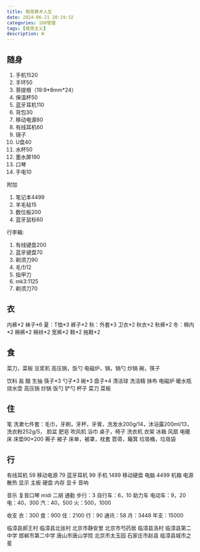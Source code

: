 ```yaml
---
title: 极简算术人生
date: 2024-06-21 20:19:32
categories: 100管理
tags: [极简主义]
description: W
---
```

## 随身

1. 手机1520
2. 手环50
3. 菩提根（19:9\*8mm\*24）
4. 保温杯50
5. 蓝牙耳机110
6. 背包30
7. 移动电源80
9. 有线耳机60
10. 镜子
12. U盘40
13. 水杯50
14. 墨水屏190
15. 口琴
17. 手电10

附加

1. 笔记本4499
2. 羊毛毡15
3. 数位板200
4. 蓝牙鼠标60

行李箱:

1. 有线键盘200
2. 蓝牙键盘70
3. 剃须刀90
4. 毛巾12
5. 指甲刀
6. mk3:1125
7. 剃须刀70

## 衣

内裤\*2 袜子\*6
夏：T恤\*3 裤子\*2
秋：外套\*3 卫衣\*2 秋衣\*2 秋裤\*2
冬：棉内\*2 棉裤\*2 棉袄\*2 宽裤\*2
鞋\*2 拖鞋\*2

## 食

菜刀，菜板
豆浆机
高压锅，饭勺
电磁炉，锅，锅勺
炒锅
碗，筷子

饮料
盐
醋
生抽
筷子\*3
勺子\*3
碗\*3
盘子\*4
清洁球
洗洁精
抹布
电磁炉
暖水瓶
烧水壶
高压锅
炒锅
饭勺
铲勺
杯子
菜刀
菜板

## 住

笔
洗漱七件套：毛巾，牙刷，牙杯，牙膏，洗发水200g/14，沐浴露200ml/13，洗衣粉252g/5，
脸盆
肥皂
吹风机
浴巾
桌子，椅子
洗衣机
衣架
冰箱
风扇
电暖
床
床垫90\*200
褥子
被子
床单，被罩，枕套
笤帚，簸箕
垃圾桶，垃圾袋

## 行

有线耳机 59
移动电源 79
蓝牙耳机 99
手机 1499
移动硬盘
电脑 4499
机箱
电源
散热
显示
主板
硬盘
内存
显卡
音响

音乐
复音口琴
midi
二胡
通勤
步行：3
自行车：6，10
助力车
电动车：9，20
电：40，300
汽：40，500
火：500，1000



收支
衣：300
食：900
住：2100
行：90
通讯：58
月：3448
年支：15000




临漳县郝王村
临漳县北张村
北京市静安里
北京市芍药居
临漳县洛村
临漳县第二中学
邯郸市第二中学
唐山市唐山学院
北京市太玉园
石家庄市赵县
临漳县城市之星






